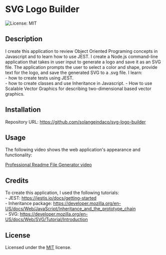 # SVG Logo Builder

![License: MIT ](https://img.shields.io/badge/License-MIT-yellow.svg)

## Description

I create this application to review Object Oriented Programing concepts in Javascript and to learn how to use JEST. I create a Node.js command-line application that takes in user input to generate a logo and save it as an SVG file. The application prompts the user to select a color and shape, provide text for the logo, and save the generated SVG to a .svg file. I learn:  
    - how to create tests using JEST.  
    - how to create classes and use Inheritance in Javascript.
    - How to use Scalable Vector Graphics for describing two-dimensional based vector graphics.              

## Installation

Repository URL: https://github.com/solangeindaco/svg-logo-builder   

## Usage

The following video shows the web application's appearance and functionality:

[Professional Readme File Generator video](https://drive.google.com/file/d/13IPKIS2DmsPa-5D8jb8ZeZghehBDnyQg/view)


## Credits

To create this application, I used the following tutorials:  
    - JEST: https://jestjs.io/docs/getting-started        
    - Inheritance package: https://developer.mozilla.org/en-US/docs/Web/JavaScript/Inheritance_and_the_prototype_chain      
    - SVG: https://developer.mozilla.org/en-US/docs/Web/SVG/Tutorial/Introduction                                      

## License

Licensed under the [MIT](LICENSE) license.

